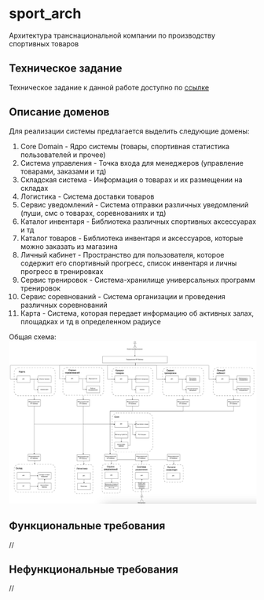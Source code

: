 # sport_arch
Архитектура транснациональной компании по производству спортивных товаров

## Техническое задание
Техническое задание к данной работе доступно по [ссылке](/TechnicalTask/TechTask.md)

## Описание доменов
Для реализации системы предлагается выделить следующие домены:
1. Core Domain - Ядро системы (товары, спортивная статистика пользователей и прочее)
2. Система управления - Точка входа для менеджеров (управление товарами, заказами и тд)
3. Складская система - Информация о товарах и их размещении на складах
4. Логистика - Система доставки товаров
5. Сервис уведомлений - Система отправки различных уведомлений (пуши, смс о товарах, соревнованиях и тд)
6. Каталог инвентаря - Библиотека различных спортивных аксессуарах и тд
7. Каталог товаров - Библиотека инвентаря и аксессуаров, которые можно заказать из магазина
8. Личный кабинет - Пространство для пользователя, которое содержит его спортивный прогресс, список инвентаря и личны прогресс в тренировках
9. Сервис тренировок - Система-хранилище универсальных программ тренировок
10. Сервис соревнований - Система организации и проведения различных соревнований
11. Карта - Система, которая передает информацию об активных залах, площадках и тд в определенном радиусе

Общая схема:
![Общая схема доменов](/Img/scheme.png)

## Функциональные требования
//

## Нефункциональные требования
//